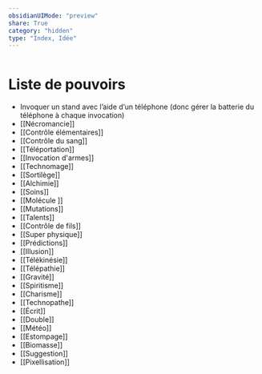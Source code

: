 ```yaml
---
obsidianUIMode: "preview"
share: True
category: "hidden"
type: "Index, Idée"
---
```

```folderv
```


# Liste de pouvoirs
- Invoquer un stand avec l’aide d’un téléphone (donc gérer la batterie du téléphone à chaque invocation)
- [[Nécromancie]]
- [[Contrôle élémentaires]]
- [[Contrôle du sang]]
- [[Téléportation]]
- [[Invocation d'armes]]
- [[Technomage]]
- [[Sortilège]]
- [[Alchimie]]
- [[Soins]]
- [[Molécule ]]
- [[Mutations]]
- [[Talents]]
- [[Contrôle de fils]]
- [[Super physique]]
- [[Prédictions]]
- [[Illusion]]
- [[Télékinésie]]
- [[Télépathie]]
- [[Gravité]]
- [[Spiritisme]]
- [[Charisme]]
- [[Technopathe]]
- [[Écrit]]
- [[Double]]
- [[Météo]]
- [[Estompage]]
- [[Biomasse]]
- [[Suggestion]]
- [[Pixellisation]]